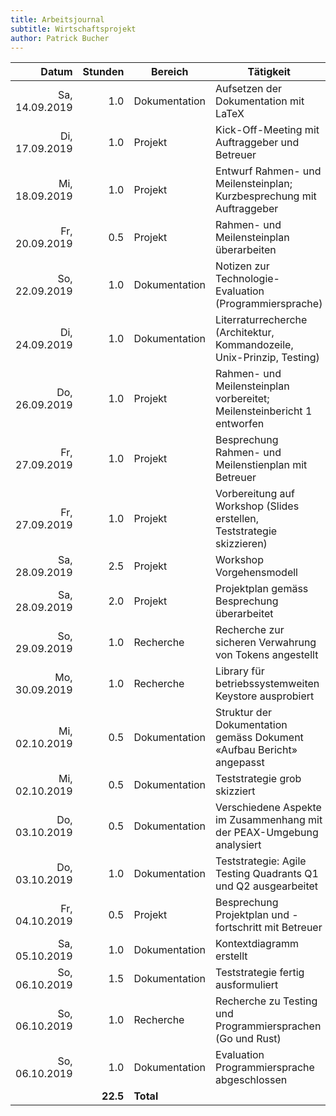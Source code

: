 ```yaml
---
title: Arbeitsjournal
subtitle: Wirtschaftsprojekt
author: Patrick Bucher
---
```


|          Datum |  Stunden | Bereich       | Tätigkeit                                                               |
|---------------:|---------:|---------------|-------------------------------------------------------------------------|
| Sa, 14.09.2019 |      1.0 | Dokumentation | Aufsetzen der Dokumentation mit LaTeX                                   |
| Di, 17.09.2019 |      1.0 | Projekt       | Kick-Off-Meeting mit Auftraggeber und Betreuer                          |
| Mi, 18.09.2019 |      1.0 | Projekt       | Entwurf Rahmen- und Meilensteinplan; Kurzbesprechung mit Auftraggeber   |
| Fr, 20.09.2019 |      0.5 | Projekt       | Rahmen- und Meilensteinplan überarbeiten                                |
| So, 22.09.2019 |      1.0 | Dokumentation | Notizen zur Technologie-Evaluation (Programmiersprache)                 |
| Di, 24.09.2019 |      1.0 | Dokumentation | Literraturrecherche (Architektur, Kommandozeile, Unix-Prinzip, Testing) |
| Do, 26.09.2019 |      1.0 | Projekt       | Rahmen- und Meilensteinplan vorbereitet; Meilensteinbericht 1 entworfen |
| Fr, 27.09.2019 |      1.0 | Projekt       | Besprechung Rahmen- und Meilenstienplan mit Betreuer                    |
| Fr, 27.09.2019 |      1.0 | Projekt       | Vorbereitung auf Workshop (Slides erstellen, Teststrategie skizzieren)  |
| Sa, 28.09.2019 |      2.5 | Projekt       | Workshop Vorgehensmodell                                                |
| Sa, 28.09.2019 |      2.0 | Projekt       | Projektplan gemäss Besprechung überarbeitet                             |
| So, 29.09.2019 |      1.0 | Recherche     | Recherche zur sicheren Verwahrung von Tokens angestellt                 |
| Mo, 30.09.2019 |      1.0 | Recherche     | Library für betriebssystemweiten Keystore ausprobiert                   |
| Mi, 02.10.2019 |      0.5 | Dokumentation | Struktur der Dokumentation gemäss Dokument «Aufbau Bericht» angepasst   |
| Mi, 02.10.2019 |      0.5 | Dokumentation | Teststrategie grob skizziert                                            |
| Do, 03.10.2019 |      0.5 | Dokumentation | Verschiedene Aspekte im Zusammenhang mit der PEAX-Umgebung analysiert   |
| Do, 03.10.2019 |      1.0 | Dokumentation | Teststrategie: Agile Testing Quadrants Q1 und Q2 ausgearbeitet          |
| Fr, 04.10.2019 |      0.5 | Projekt       | Besprechung Projektplan und -fortschritt mit Betreuer                   |
| Sa, 05.10.2019 |      1.0 | Dokumentation | Kontextdiagramm erstellt                                                |
| So, 06.10.2019 |      1.5 | Dokumentation | Teststrategie fertig ausformuliert                                      |
| So, 06.10.2019 |      1.0 | Recherche     | Recherche zu Testing und Programmiersprachen (Go und Rust)              |
| So, 06.10.2019 |      1.0 | Dokumentation | Evaluation Programmiersprache abgeschlossen                             |
|                | **22.5** | **Total**     |                                                                         |
